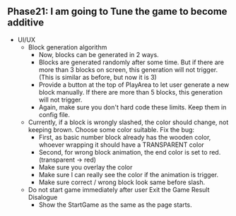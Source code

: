 ## Phase21: I am going to Tune the game to become additive
- UI/UX
    - Block generation algorithm
        - Now, blocks can be generated in 2 ways.
        - Blocks are generated randomly after some time. But if there are more than 3 blocks on screen, this generation will not trigger. (This is similar as before, but now it is 3)
        - Provide a button at the top of PlayArea to let user generate a new block manually. If there are more than 5 blocks, this generation will not trigger.
        - Again, make sure you don't hard code these limits. Keep them in config file.
    - Currently, if a block is wrongly slashed, the color should change, not keeping brown. Choose some color suitable. Fix the bug:
        - First, as basic number block already has the wooden color, whoever wrapping it should have a TRANSPARENT color
        - Second, for wrong block animation, the end color is set to red. (transparent -> red)
        - Make sure you overlay the color
        - Make sure I can really see the color if the animation is trigger.
        - Make sure correct / wrong block look same before slash.
    - Do not start game immediately after user Exit the Game Result Disalogue
        - Show the StartGame as the same as the page starts.